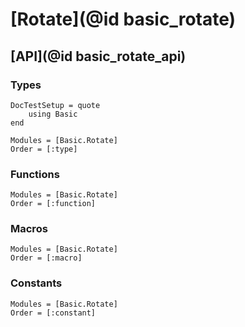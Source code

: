 # [Rotate](@id basic_rotate)

## [API](@id basic_rotate_api)

### Types

```@meta
DocTestSetup = quote
    using Basic
end
```

```@autodocs
Modules = [Basic.Rotate]
Order = [:type]
```

### Functions

```@autodocs
Modules = [Basic.Rotate]
Order = [:function]
```

### Macros

```@autodocs
Modules = [Basic.Rotate]
Order = [:macro]
```

### Constants

```@autodocs
Modules = [Basic.Rotate]
Order = [:constant]
```